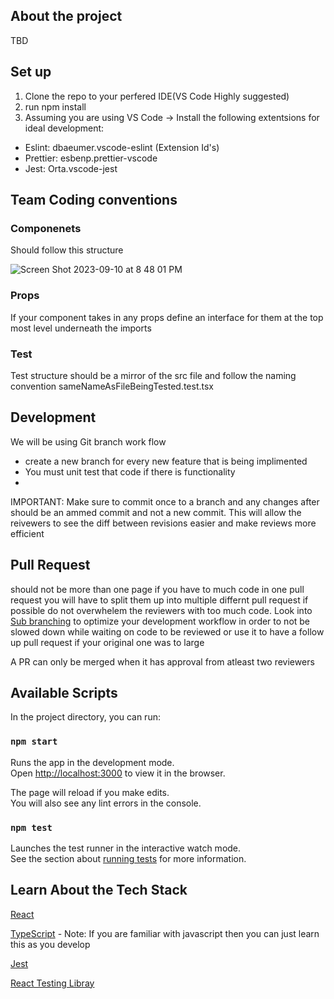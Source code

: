 ## About the project 
TBD

## Set up 
1. Clone the repo to your perfered IDE(VS Code Highly suggested)
2. run npm install
3. Assuming you are using VS Code -> Install the following extentsions for ideal development:
- Eslint: dbaeumer.vscode-eslint (Extension Id's)
- Prettier: esbenp.prettier-vscode
- Jest: Orta.vscode-jest

## Team Coding conventions
### Componenets 
Should follow this structure

![Screen Shot 2023-09-10 at 8 48 01 PM](https://github.com/Norikaz/web-dev-project-1/assets/53831591/10dee6d0-ac63-49fb-bd5c-d9a20aadb6da)

### Props
If your component takes in any props define an interface for them at the top most level underneath the imports 

### Test
Test structure should be a mirror of the src file and follow the naming convention sameNameAsFileBeingTested.test.tsx

## Development 
We will be using Git branch work flow 
- create a new branch for every new feature that is being implimented
- You must unit test that code if there is functionality
- 
IMPORTANT: Make sure to commit once to a branch and any changes after should be an ammed commit and not a new commit. This will allow the reivewers to see the diff between revisions easier and make reviews more efficient

## Pull Request 
should not be more than one page if you have to much code in one pull request you will have to split them up into multiple differnt pull request if possible do not overwhelem the reviewers with too much code.
Look into [Sub branching](https://stackoverflow.com/questions/4470523/create-a-branch-in-git-from-another-branch) to optimize your development workflow in order to not be slowed down while waiting on code to be reviewed or use it to have a follow up pull request if your original one was to large

A PR can only be merged when it has approval from atleast two reviewers

## Available Scripts

In the project directory, you can run:

### `npm start`

Runs the app in the development mode.\
Open [http://localhost:3000](http://localhost:3000) to view it in the browser.

The page will reload if you make edits.\
You will also see any lint errors in the console.

### `npm test`

Launches the test runner in the interactive watch mode.\
See the section about [running tests](https://facebook.github.io/create-react-app/docs/running-tests) for more information.

## Learn About the Tech Stack

[React](https://reactjs.org/)

[TypeScript](https://www.typescriptlang.org/docs/handbook/typescript-in-5-minutes.html) - Note: If you are familiar with javascript then you can just learn this as you develop 

[Jest](https://jestjs.io/docs/using-matchers)

[React Testing Libray](https://testing-library.com/docs/react-testing-library/intro)
